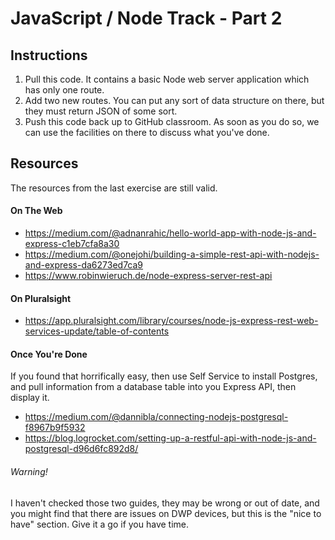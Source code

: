 JavaScript / Node Track - Part 2
================================

Instructions
------------
1. Pull this code. It contains a basic Node web server application which has only one route.
2. Add two new routes. You can put any sort of data structure on there, but they must return JSON of some sort.
3. Push this code back up to GitHub classroom. As soon as you do so, we can use the facilities on there to discuss what you've done.

Resources
---------
The resources from the last exercise are still valid.

#### On The Web

* https://medium.com/@adnanrahic/hello-world-app-with-node-js-and-express-c1eb7cfa8a30
* https://medium.com/@onejohi/building-a-simple-rest-api-with-nodejs-and-express-da6273ed7ca9
* https://www.robinwieruch.de/node-express-server-rest-api

#### On Pluralsight

* https://app.pluralsight.com/library/courses/node-js-express-rest-web-services-update/table-of-contents

#### Once You're Done

If you found that horrifically easy, then use Self Service to install Postgres, and pull information from a database table into you Express API, then display it.

* https://medium.com/@dannibla/connecting-nodejs-postgresql-f8967b9f5932
* https://blog.logrocket.com/setting-up-a-restful-api-with-node-js-and-postgresql-d96d6fc892d8/

###### Warning!

I haven't checked those two guides, they may be wrong or out of date, and you might find that there are issues on DWP devices, but this is the "nice to have" section. Give it a go if you have time.

